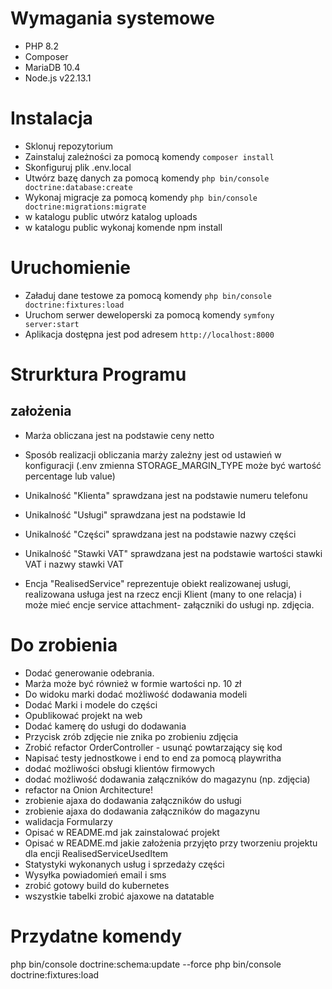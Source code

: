 # Wymagania systemowe

- PHP 8.2
- Composer
- MariaDB 10.4
- Node.js v22.13.1

# Instalacja

- Sklonuj repozytorium
- Zainstaluj zależności za pomocą komendy `composer install`
- Skonfiguruj plik .env.local
- Utwórz bazę danych za pomocą komendy `php bin/console doctrine:database:create`
- Wykonaj migracje za pomocą komendy `php bin/console doctrine:migrations:migrate`
- w katalogu public utwórz katalog uploads
- w katalogu public wykonaj komende npm install

# Uruchomienie

- Załaduj dane testowe za pomocą komendy `php bin/console doctrine:fixtures:load`
- Uruchom serwer deweloperski za pomocą komendy `symfony server:start`
- Aplikacja dostępna jest pod adresem `http://localhost:8000`

# Strurktura Programu

## założenia

- Marża obliczana jest na podstawie ceny netto
- Sposób realizacji obliczania marży zależny jest od ustawień w konfiguracji (.env zmienna STORAGE_MARGIN_TYPE może być
  wartość percentage lub value)


- Unikalność "Klienta" sprawdzana jest na podstawie numeru telefonu
- Unikalność "Usługi" sprawdzana jest na podstawie Id
- Unikalność "Części" sprawdzana jest na podstawie nazwy części
- Unikalność "Stawki VAT" sprawdzana jest na podstawie wartości stawki VAT i nazwy stawki VAT

- Encja "RealisedService" reprezentuje obiekt realizowanej usługi, realizowana usługa jest na rzecz encji Klient (many
  to
  one relacja) i może mieć encje service attachment- załączniki do usługi np. zdjęcia.

# Do zrobienia

- Dodać generowanie odebrania.
- Marża może być również w formie wartości np. 10 zł
- Do widoku marki dodać możliwość dodawania modeli
- Dodać Marki i modele do części
- Opublikować projekt na web
- Dodać kamerę do usługi do dodawania
- Przycisk zrób zdjęcie nie znika po zrobieniu zdjęcia
- Zrobić refactor OrderController - usunąć powtarzający się kod
- Napisać testy jednostkowe i end to end za pomocą playwritha
- dodać możliwości obsługi klientów firmowych
- dodać możliwość dodawania załączników do magazynu (np. zdjęcia)
- refactor na Onion Architecture!
- zrobienie ajaxa do dodawania załączników do usługi
- zrobienie ajaxa do dodawania załączników do magazynu
- walidacja Formularzy
- Opisać w README.md jak zainstalować projekt
- Opisać w README.md jakie założenia przyjęto przy tworzeniu projektu dla encji RealisedServiceUsedItem
- Statystyki wykonanych usług i sprzedaży części
- Wysyłka powiadomień email i sms
- zrobić gotowy build do kubernetes
- wszystkie tabelki zrobić ajaxowe na datatable

# Przydatne komendy

php bin/console doctrine:schema:update --force
php bin/console doctrine:fixtures:load